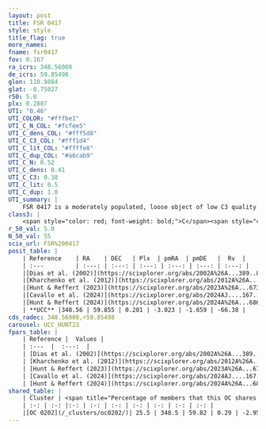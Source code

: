 ```yaml
---
layout: post
title: FSR 0417
style: style
title_flag: true
more_names: 
fname: fsr0417
fov: 0.167
ra_icrs: 348.56008
de_icrs: 59.85498
glon: 110.9884
glat: -0.75027
r50: 5.0
plx: 0.2807
UTI: "0.46"
UTI_COLOR: "#fffbe1"
UTI_C_N_COL: "#fcfee5"
UTI_C_dens_COL: "#fff5d8"
UTI_C_C3_COL: "#fff1d4"
UTI_C_lit_COL: "#ffffe8"
UTI_C_dup_COL: "#a6cab9"
UTI_C_N: 0.52
UTI_C_dens: 0.41
UTI_C_C3: 0.38
UTI_C_lit: 0.5
UTI_C_dup: 1.0
UTI_summary: |
    FSR 0417 is a moderately populated, loose object of low C3 quality. It is moderately studied in the literature. This object shares a moderate percentage of members with a later reported entry.
class3: |
    <span style="color: red; font-weight: bold;">C</span><span style="color: #FFC300; font-weight: bold;">B</span>
r_50_val: 5.0
N_50_val: 55
scix_url: FSR%200417
posit_table: |
    | Reference    | RA    | DEC   | Plx  | pmRA  | pmDE   |  Rv  |
    | :---         | :---: | :---: | :---: | :---: | :---: | :---: |
    |[Dias et al. (2002)](https://scixplorer.org/abs/2002A%26A...389..871D) | 348.496 | 59.84 | -- | 0.67 | -2.58 | -65.0 |
    |[Kharchenko et al. (2012)](https://scixplorer.org/abs/2012A%26A...543A.156K) | 348.488 | 59.855 | -- | -3.31 | 0.59 | -- |
    |[Hunt & Reffert (2023)](https://scixplorer.org/abs/2023A%26A...673A.114H) | 348.494 | 59.812 | 0.274 | -3.006 | -1.641 | 238.017 |
    |[Cavallo et al. (2024)](https://scixplorer.org/abs/2024AJ....167...12C) | 348.709 | 59.898 | 0.273 | -- | -- | -- |
    |[Hunt & Reffert (2024)](https://scixplorer.org/abs/2024A%26A...686A..42H) | 348.494 | 59.812 | 0.274 | -3.006 | -1.641 | 238.017 |
    | **UCC** |348.56 | 59.855 | 0.281 | -3.023 | -1.659 | -66.38 | 
cds_radec: 348.56008,+59.85498
carousel: UCC_HUNT23
fpars_table: |
    | Reference |  Values |
    | :---  |  :---:  |
    | [Dias et al. (2002)](https://scixplorer.org/abs/2002A%26A...389..871D) | `E(B-V)=0.666, Dist=2329.0, Age=8.83` |
    | [Kharchenko et al. (2012)](https://scixplorer.org/abs/2012A%26A...543A.156K) | `e_bv=0.958, distance=2180, log_age=8.275` |
    | [Hunt & Reffert (2023)](https://scixplorer.org/abs/2023A%26A...673A.114H) | `AV50=2.696, diffAV50=2.609, MOD50=12.677, logAge50=7.262` |
    | [Cavallo et al. (2024)](https://scixplorer.org/abs/2024AJ....167...12C) | `AV50=2.32, dMod50=12.56, logAge50=7.97, [Fe/H]50=0.58` |
    | [Hunt & Reffert (2024)](https://scixplorer.org/abs/2024A%26A...686A..42H) | `MassJ=726.666` |
shared_table: |
    | Cluster | <span title="Percentage of members that this OC shares with the ones listed">%</span>   | RA   | DEC   | Plx   | pmRA  | pmDE  | Rv | UTI |
    | :-: | :-: |:-: | :-: | :-: | :-: | :-: | :-: | :-: |
    |[OC 0202](/_clusters/oc0202/)| 25.5 | 348.5 | 59.82 | 0.29 | -2.95 | -1.73 | -66.38 |0.15 |
---
```

